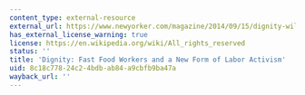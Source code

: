 ```yaml
---
content_type: external-resource
external_url: https://www.newyorker.com/magazine/2014/09/15/dignity-william-finnegan
has_external_license_warning: true
license: https://en.wikipedia.org/wiki/All_rights_reserved
status: ''
title: 'Dignity: Fast Food Workers and a New Form of Labor Activism'
uid: 8c18c778-24c2-4bdb-ab84-a9cbfb9ba47a
wayback_url: ''
---
```

